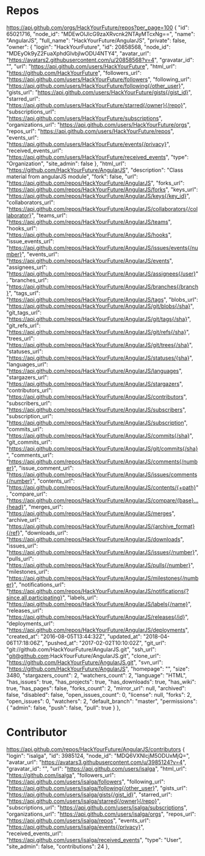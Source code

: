 # Repos
https://api.github.com/orgs/HackYourFuture/repos?per_page=100
  {
    "id": 65021716,
    "node_id": "MDEwOlJlcG9zaXRvcnk2NTAyMTcxNg==",
    "name": "AngularJS",
    "full_name": "HackYourFuture/AngularJS",
    "private": false,
    "owner": {
      "login": "HackYourFuture",
      "id": 20858568,
      "node_id": "MDEyOk9yZ2FuaXphdGlvbjIwODU4NTY4",
      "avatar_url": "https://avatars2.githubusercontent.com/u/20858568?v=4",
      "gravatar_id": "",
      "url": "https://api.github.com/users/HackYourFuture",
      "html_url": "https://github.com/HackYourFuture",
      "followers_url": "https://api.github.com/users/HackYourFuture/followers",
      "following_url": "https://api.github.com/users/HackYourFuture/following{/other_user}",
      "gists_url": "https://api.github.com/users/HackYourFuture/gists{/gist_id}",
      "starred_url": "https://api.github.com/users/HackYourFuture/starred{/owner}{/repo}",
      "subscriptions_url": "https://api.github.com/users/HackYourFuture/subscriptions",
      "organizations_url": "https://api.github.com/users/HackYourFuture/orgs",
      "repos_url": "https://api.github.com/users/HackYourFuture/repos",
      "events_url": "https://api.github.com/users/HackYourFuture/events{/privacy}",
      "received_events_url": "https://api.github.com/users/HackYourFuture/received_events",
      "type": "Organization",
      "site_admin": false
    },
    "html_url": "https://github.com/HackYourFuture/AngularJS",
    "description": "Class material from angularJS module",
    "fork": false,
    "url": "https://api.github.com/repos/HackYourFuture/AngularJS",
    "forks_url": "https://api.github.com/repos/HackYourFuture/AngularJS/forks",
    "keys_url": "https://api.github.com/repos/HackYourFuture/AngularJS/keys{/key_id}",
    "collaborators_url": "https://api.github.com/repos/HackYourFuture/AngularJS/collaborators{/collaborator}",
    "teams_url": "https://api.github.com/repos/HackYourFuture/AngularJS/teams",
    "hooks_url": "https://api.github.com/repos/HackYourFuture/AngularJS/hooks",
    "issue_events_url": "https://api.github.com/repos/HackYourFuture/AngularJS/issues/events{/number}",
    "events_url": "https://api.github.com/repos/HackYourFuture/AngularJS/events",
    "assignees_url": "https://api.github.com/repos/HackYourFuture/AngularJS/assignees{/user}",
    "branches_url": "https://api.github.com/repos/HackYourFuture/AngularJS/branches{/branch}",
    "tags_url": "https://api.github.com/repos/HackYourFuture/AngularJS/tags",
    "blobs_url": "https://api.github.com/repos/HackYourFuture/AngularJS/git/blobs{/sha}",
    "git_tags_url": "https://api.github.com/repos/HackYourFuture/AngularJS/git/tags{/sha}",
    "git_refs_url": "https://api.github.com/repos/HackYourFuture/AngularJS/git/refs{/sha}",
    "trees_url": "https://api.github.com/repos/HackYourFuture/AngularJS/git/trees{/sha}",
    "statuses_url": "https://api.github.com/repos/HackYourFuture/AngularJS/statuses/{sha}",
    "languages_url": "https://api.github.com/repos/HackYourFuture/AngularJS/languages",
    "stargazers_url": "https://api.github.com/repos/HackYourFuture/AngularJS/stargazers",
    "contributors_url": "https://api.github.com/repos/HackYourFuture/AngularJS/contributors",
    "subscribers_url": "https://api.github.com/repos/HackYourFuture/AngularJS/subscribers",
    "subscription_url": "https://api.github.com/repos/HackYourFuture/AngularJS/subscription",
    "commits_url": "https://api.github.com/repos/HackYourFuture/AngularJS/commits{/sha}",
    "git_commits_url": "https://api.github.com/repos/HackYourFuture/AngularJS/git/commits{/sha}",
    "comments_url": "https://api.github.com/repos/HackYourFuture/AngularJS/comments{/number}",
    "issue_comment_url": "https://api.github.com/repos/HackYourFuture/AngularJS/issues/comments{/number}",
    "contents_url": "https://api.github.com/repos/HackYourFuture/AngularJS/contents/{+path}",
    "compare_url": "https://api.github.com/repos/HackYourFuture/AngularJS/compare/{base}...{head}",
    "merges_url": "https://api.github.com/repos/HackYourFuture/AngularJS/merges",
    "archive_url": "https://api.github.com/repos/HackYourFuture/AngularJS/{archive_format}{/ref}",
    "downloads_url": "https://api.github.com/repos/HackYourFuture/AngularJS/downloads",
    "issues_url": "https://api.github.com/repos/HackYourFuture/AngularJS/issues{/number}",
    "pulls_url": "https://api.github.com/repos/HackYourFuture/AngularJS/pulls{/number}",
    "milestones_url": "https://api.github.com/repos/HackYourFuture/AngularJS/milestones{/number}",
    "notifications_url": "https://api.github.com/repos/HackYourFuture/AngularJS/notifications{?since,all,participating}",
    "labels_url": "https://api.github.com/repos/HackYourFuture/AngularJS/labels{/name}",
    "releases_url": "https://api.github.com/repos/HackYourFuture/AngularJS/releases{/id}",
    "deployments_url": "https://api.github.com/repos/HackYourFuture/AngularJS/deployments",
    "created_at": "2016-08-05T13:44:32Z",
    "updated_at": "2018-04-06T17:18:06Z",
    "pushed_at": "2017-02-02T10:10:02Z",
    "git_url": "git://github.com/HackYourFuture/AngularJS.git",
    "ssh_url": "git@github.com:HackYourFuture/AngularJS.git",
    "clone_url": "https://github.com/HackYourFuture/AngularJS.git",
    "svn_url": "https://github.com/HackYourFuture/AngularJS",
    "homepage": "",
    "size": 3480,
    "stargazers_count": 2,
    "watchers_count": 2,
    "language": "HTML",
    "has_issues": true,
    "has_projects": true,
    "has_downloads": true,
    "has_wiki": true,
    "has_pages": false,
    "forks_count": 2,
    "mirror_url": null,
    "archived": false,
    "disabled": false,
    "open_issues_count": 0,
    "license": null,
    "forks": 2,
    "open_issues": 0,
    "watchers": 2,
    "default_branch": "master",
    "permissions": {
      "admin": false,
      "push": false,
      "pull": true
    }
  },

# Contributor
https://api.github.com/repos/HackYourFuture/AngularJS/contributors
  {
    "login": "isalga",
    "id": 3985124,
    "node_id": "MDQ6VXNlcjM5ODUxMjQ=",
    "avatar_url": "https://avatars3.githubusercontent.com/u/3985124?v=4",
    "gravatar_id": "",
    "url": "https://api.github.com/users/isalga",
    "html_url": "https://github.com/isalga",
    "followers_url": "https://api.github.com/users/isalga/followers",
    "following_url": "https://api.github.com/users/isalga/following{/other_user}",
    "gists_url": "https://api.github.com/users/isalga/gists{/gist_id}",
    "starred_url": "https://api.github.com/users/isalga/starred{/owner}{/repo}",
    "subscriptions_url": "https://api.github.com/users/isalga/subscriptions",
    "organizations_url": "https://api.github.com/users/isalga/orgs",
    "repos_url": "https://api.github.com/users/isalga/repos",
    "events_url": "https://api.github.com/users/isalga/events{/privacy}",
    "received_events_url": "https://api.github.com/users/isalga/received_events",
    "type": "User",
    "site_admin": false,
    "contributions": 24
  },